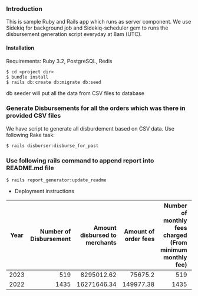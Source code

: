 ### Introduction
This is sample Ruby and Rails app which runs as server component. We use Sidekiq for background job and Sidekiq-scheduler gem to runs the disbursement generation script everyday at 8am (UTC).


#### Installation
Requirements:  Ruby 3.2, PostgreSQL, Redis
```
$ cd <project dir>
$ bundle install
$ rails db:create db:migrate db:seed 
```
db seeder will put all the data from CSV files to database

### Generate Disbursements for all the orders which was there in provided CSV files
We have script to generate all disburdement based on CSV data. Use following Rake task:
```
$ rails disburser:disburse_for_past
```

### Use following rails command to append report into README.md file
```
$ rails report_generator:update_readme
```


* Deployment instructions


<!-- REPORT -->
| Year | Number of Disbursement | Amount disbursed to merchants | Amount of order fees | Number of monthly fees charged (From minimum monthly fee) | Amount of monthly fee charged (From minimum monthly fee) |
| :---: | ---: | ---: | ---: | ---: | ---: |
| 2023 | 519 | 8295012.62 | 75675.2 | 519 | 90.77 | 
| 2022 | 1435 | 16271646.34 | 149977.38 | 1435 | 181.08 | 
